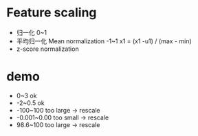 # Feature scaling

* 归一化 0~1
* 平均归一化 Mean normalization
	-1~1
	x1 = (x1 -u1) / (max - min)
* z-score normalization
	
# demo
* 0~3 ok
* -2~0.5 ok
* -100~100 too large -> rescale
* -0.001~0.00 too small -> rescale
* 98.6~100 too large -> rescale